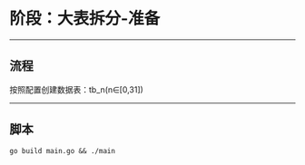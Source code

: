 阶段：大表拆分-准备
====

----
流程
----

按照配置创建数据表：tb_n(n∈[0,31])

----
脚本
----
```shell
go build main.go && ./main

```
